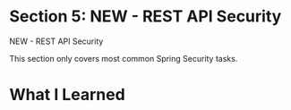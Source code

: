 # Section 5: NEW - REST API Security

NEW - REST API Security

This section only covers most common Spring Security tasks.

# What I Learned

